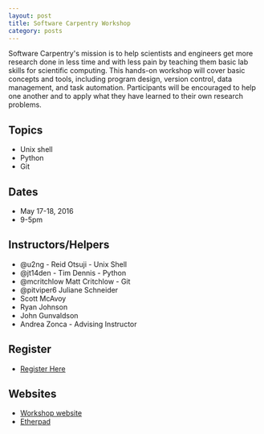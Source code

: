 ```yaml
---
layout: post
title: Software Carpentry Workshop
category: posts
---
```


Software Carpentry's mission is to help scientists and engineers get more research done in less time and with less pain by teaching them basic lab skills for scientific computing. This hands-on workshop will cover basic concepts and tools, including program design, version control, data management, and task automation. Participants will be encouraged to help one another and to apply what they have learned to their own research problems.

## Topics 

* Unix shell
* Python
* Git 

## Dates

* May 17-18, 2016
* 9-5pm 

## Instructors/Helpers

* @u2ng - Reid Otsuji - Unix Shell
* @jt14den - Tim Dennis - Python
* @mcritchlow Matt Critchlow - Git
* @pitviper6 Juliane Schneider
* Scott McAvoy
* Ryan Johnson
* John Gunvaldson
* Andrea Zonca - Advising Instructor


## Register 

* [Register Here](http://ucsd.libcal.com/event/2561343)

## Websites

* [Workshop website](http://ucsdlib.github.io/2016-05-17-ucsd/)
* [Etherpad](http://pad.software-carpentry.org/2016-05-17-ucsd)

